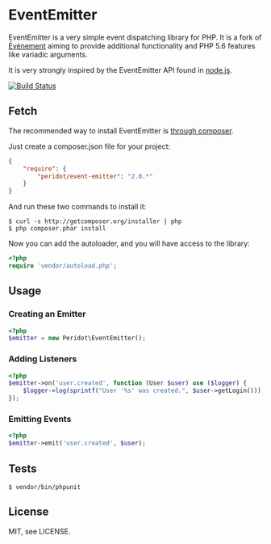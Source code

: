 # EventEmitter

EventEmitter is a very simple event dispatching library for PHP. It is a fork of
[Événement](https://github.com/igorw/evenement) aiming to provide additional functionality
and PHP 5.6 features like variadic arguments.

It is very strongly inspired by the EventEmitter API found in
[node.js](http://nodejs.org).

[![Build Status](https://secure.travis-ci.org/peridot-php/event-emitter.png?branch=master)](http://travis-ci.org/peridot-php/event-emitter)

## Fetch

The recommended way to install EventEmitter is [through composer](http://getcomposer.org).

Just create a composer.json file for your project:

```JSON
{
    "require": {
        "peridot/event-emitter": "2.0.*"
    }
}
```

And run these two commands to install it:

```
$ curl -s http://getcomposer.org/installer | php
$ php composer.phar install
```

Now you can add the autoloader, and you will have access to the library:

```php
<?php
require 'vendor/autoload.php';
```

## Usage

### Creating an Emitter

```php
<?php
$emitter = new Peridot\EventEmitter();
```

### Adding Listeners

```php
<?php
$emitter->on('user.created', function (User $user) use ($logger) {
    $logger->log(sprintf("User '%s' was created.", $user->getLogin()));
});
```

### Emitting Events

```php
<?php
$emitter->emit('user.created', $user);
```

Tests
-----

    $ vendor/bin/phpunit

License
-------
MIT, see LICENSE.
